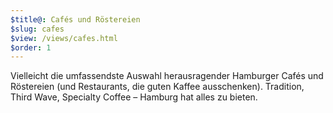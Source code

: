 ```yaml
---
$title@: Cafés und Röstereien
$slug: cafes
$view: /views/cafes.html
$order: 1
---
```


Vielleicht die umfassendste Auswahl herausragender Hamburger Cafés und Röstereien (und Restaurants, die guten Kaffee ausschenken). Tradition, Third Wave, Specialty Coffee – Hamburg hat alles zu bieten.